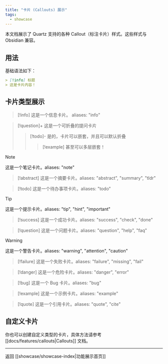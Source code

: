 ```yaml
---
title: "卡片 (Callouts) 展示"
tags:
  - showcase
---
```


本文档展示了 Quartz 支持的各种 Callout（标注卡片）样式。这些样式与 Obsidian 兼容。

## 用法

基础语法如下：
```markdown
> [!info] 标题
> 这是卡片内容！
```

## 卡片类型展示

> [!info]
> 这是一个信息卡片。 aliases: "info"

> [!question]+ 这是一个可折叠的提问卡片
>
> > [!todo]- 是的，卡片可以嵌套，并且可以默认折叠
> >
> > > [!example] 甚至可以多层嵌套！

> [!note]
> 这是一个笔记卡片。aliases: "note"

> [!abstract]
> 这是一个摘要卡片。aliases: "abstract", "summary", "tldr"

> [!todo]
> 这是一个待办事项卡片。aliases: "todo"

> [!tip]
> 这是一个提示卡片。aliases: "tip", "hint", "important"

> [!success]
> 这是一个成功卡片。aliases: "success", "check", "done"

> [!question]
> 这是一个问题卡片。aliases: "question", "help", "faq"

> [!warning]
> 这是一个警告卡片。aliases: "warning", "attention", "caution"

> [!failure]
> 这是一个失败卡片。aliases: "failure", "missing", "fail"

> [!danger]
> 这是一个危险卡片。aliases: "danger", "error"

> [!bug]
> 这是一个 Bug 卡片。aliases: "bug"

> [!example]
> 这是一个示例卡片。aliases: "example"

> [!quote]
> 这是一个引用卡片。aliases: "quote", "cite"

## 自定义卡片

你也可以创建自定义类型的卡片，具体方法请参考 [[docs/features/callouts|Callouts]] 文档。

---
返回 [[showcase/showcase-index|功能展示首页]] 
